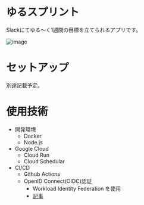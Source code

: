 # ゆるスプリント

Slackにてゆる～く1週間の目標を立てられるアプリです。

![image](https://github.com/user-attachments/assets/b54f7c74-caf1-4e9a-a789-f92d02151419)

# セットアップ
別途記載予定。

# 使用技術

- 開発環境
  - Docker
  - Node.js
- Google Cloud
  - Cloud Run
  - Cloud Schedular
- CI/CD
  - Github Actions
  - OpenID Connect(OIDC)認証
    - Workload Identity Federation を使用
    - [記事](https://zenn.dev/kakuhito/articles/565c5dda9082a3)
    
